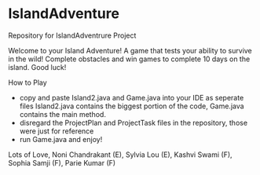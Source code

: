 # IslandAdventure
Repository for IslandAdventrure Project

Welcome to your Island Adventure! A game that tests your ability to survive in the wild! Complete obstacles and win games to complete 10 days on the island. Good luck!

How to Play
- copy and paste Island2.java and Game.java into your IDE as seperate files
Island2.java contains the biggest portion of the code, Game.java contains the main method.
- disregard the ProjectPlan and ProjectTask files in the repository, those were just for reference
- run Game.java and enjoy!

Lots of Love, 
Noni Chandrakant (E), Sylvia Lou (E), Kashvi Swami (F), Sophia Samji (F), Parie Kumar (F)
